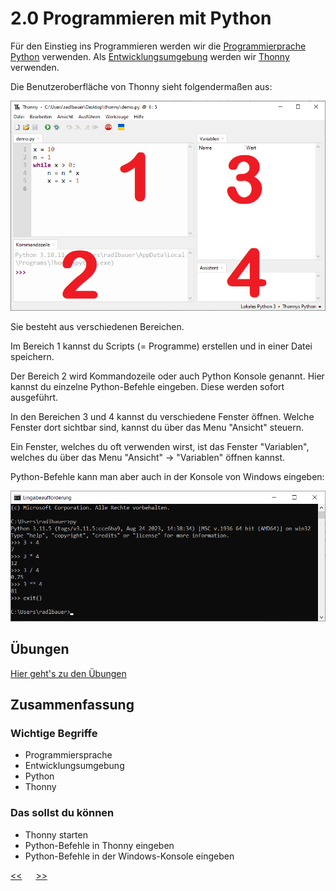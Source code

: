 # 2.0 Programmieren mit Python

Für den Einstieg ins Programmieren werden wir die 
[Programmierprache](https://de.wikipedia.org/wiki/Programmiersprache) 
[Python](https://de.wikipedia.org/wiki/Python_(Programmiersprache)) verwenden.
Als [Entwicklungsumgebung](https://de.wikipedia.org/wiki/Integrierte_Entwicklungsumgebung) 
werden wir [Thonny](https://thonny.org/) verwenden.

Die Benutzeroberfläche von Thonny sieht folgendermaßen aus:

![Thonny.png](../img/2.0/Thonny.png)

Sie besteht aus verschiedenen Bereichen.

Im Bereich 1 kannst du Scripts (= Programme) erstellen und in einer Datei speichern.

Der Bereich 2 wird Kommandozeile oder auch Python Konsole genannt. 
Hier kannst du einzelne Python-Befehle
eingeben. Diese werden sofort ausgeführt.

In den Bereichen 3 und 4 kannst du verschiedene Fenster öffnen. 
Welche Fenster dort sichtbar sind, kannst du über 
das Menu "Ansicht" steuern.

Ein Fenster, welches du oft verwenden wirst, ist das Fenster "Variablen",
welches du über das Menu "Ansicht" -> "Variablen" öffnen kannst.

Python-Befehle kann man aber auch in der Konsole von Windows eingeben:

![PythonInCmd.png](../img/2.0/PythonInCmd.png)


## Übungen
[Hier geht's zu den Übungen](../uebungen/UE_2.0_ProgrammierenMitPython.md)

## Zusammenfassung
### Wichtige Begriffe
- Programmiersprache
- Entwicklungsumgebung
- Python
- Thonny

### Das sollst du können
- Thonny starten
- Python-Befehle in Thonny eingeben
- Python-Befehle in der Windows-Konsole eingeben




[<<](1.0_ComputerGrundkenntnisse.md) &emsp; [>>](2.1_PythonAlsTaschenrechner.md)